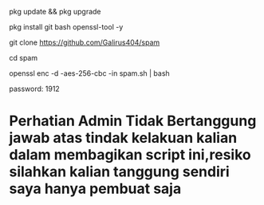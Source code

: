pkg update && pkg upgrade 

pkg install git bash openssl-tool -y

git clone https://github.com/Galirus404/spam

cd spam

openssl enc -d -aes-256-cbc -in spam.sh | bash

password: 1912

# Perhatian Admin Tidak Bertanggung jawab atas tindak kelakuan kalian dalam membagikan script ini,resiko silahkan kalian tanggung sendiri saya hanya pembuat saja

